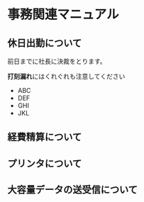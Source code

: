 # 事務関連マニュアル
## 休日出勤について
前日までに社長に決裁をとります。

**打刻漏れ**にはくれぐれも注意してください
- ABC
- DEF
- GHI
- JKL



## 経費精算について
## プリンタについて
## 大容量データの送受信について